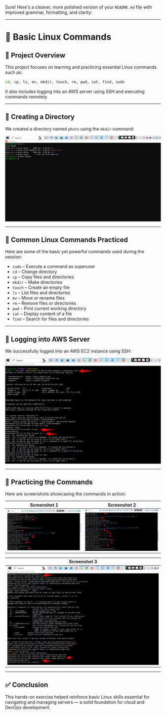Sure! Here's a cleaner, more polished version of your `README.md` file with improved grammar, formatting, and clarity:

---

# 🐧 Basic Linux Commands

## 📌 Project Overview
This project focuses on learning and practicing essential Linux commands such as:

```bash
cd, cp, ls, mv, mkdir, touch, rm, pwd, cat, find, sudo
```

It also includes logging into an AWS server using SSH and executing commands remotely.

---

## 📁 Creating a Directory

We created a directory named `photo` using the `mkdir` command:

![Creating Directory](./img/mkdir.png)

---

## 🔧 Common Linux Commands Practiced

Here are some of the basic yet powerful commands used during the session:

- `sudo` – Execute a command as superuser
- `cd` – Change directory
- `cp` – Copy files and directories
- `mkdir` – Make directories
- `touch` – Create an empty file
- `ls` – List files and directories
- `mv` – Move or rename files
- `rm` – Remove files or directories
- `pwd` – Print current working directory
- `cat` – Display content of a file
- `find` – Search for files and directories

---

## 🔐 Logging into AWS Server

We successfully logged into an AWS EC2 instance using SSH:

![Logging In](./img/login.png)

---

## 🧪 Practicing the Commands

Here are screenshots showcasing the commands in action:

| Screenshot 1 | Screenshot 2 |
|--------------|--------------|
| ![Commands](./img/command1.png) | ![Commands](./img/command%202.png) |

| Screenshot 3 |
|--------------|
| ![Commands](./img/command%203.png) |

---

## ✅ Conclusion

This hands-on exercise helped reinforce basic Linux skills essential for navigating and managing servers — a solid foundation for cloud and DevOps development.

